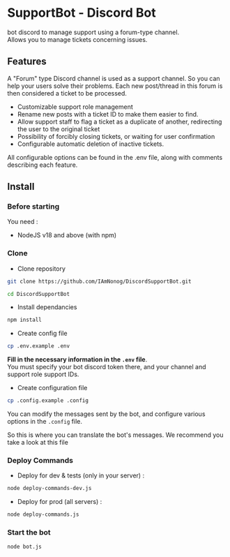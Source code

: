 # SupportBot - Discord Bot

bot discord to manage support using a forum-type channel.  
Allows you to manage tickets concerning issues.

## Features

A "Forum" type Discord channel is used as a support channel. So you can help your users solve their problems. Each new post/thread in this forum is then considered a ticket to be processed.  

- Customizable support role management
- Rename new posts with a ticket ID to make them easier to find.
- Allow support staff to flag a ticket as a duplicate of another, redirecting the user to the original ticket
- Possibility of forcibly closing tickets, or waiting for user confirmation 
- Configurable automatic deletion of inactive tickets.

All configurable options can be found in the .env file, along with comments describing each feature.  


## Install

### Before starting

You need :
- NodeJS v18 and above (with npm)

### Clone
- Clone repository
```bash
git clone https://github.com/IAmNonog/DiscordSupportBot.git
```
```bash
cd DiscordSupportBot
```

- Install dependancies
```bash
npm install
```

- Create config file
```bash
cp .env.example .env
```

**Fill in the necessary information in the <code>.env</code> file**.  
You must specify your bot discord token there, and your channel and support role support IDs.

- Create configuration file
```bash
cp .config.example .config
```
You can modify the messages sent by the bot, and configure various options in the <code>.config</code> file.  

So this is where you can translate the bot's messages. We recommend you take a look at this file


### Deploy Commands

- Deploy for dev & tests (only in your server) :
```bash
node deploy-commands-dev.js
```
- Deploy for prod (all servers) :
```bash
node deploy-commands.js
```

### Start the bot
```bash
node bot.js
```

